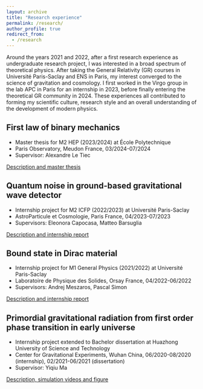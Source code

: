 ```yaml
---
layout: archive
title: "Research experience"
permalink: /research/
author_profile: true
redirect_from:
  - /research
---
```


Around the years 2021 and 2022, after a first research experience as undergraduate research project, I was interested in a broad spectrum of theoretical physics. After taking the General Relativity (GR) courses in Université Paris-Saclay and ENS in Paris, my interest converged to the science of gravitation and cosmology. I first worked in the Virgo group in the lab APC in Paris for an internship in 2023, before finally entering the theoretical GR community in 2024. These experiences all contributed to forming my scientific culture, research style and an overall understanding of the development of modern physics. 

## First law of binary mechanics
- Master thesis for M2 HEP (2023/2024) at École Polytechnique
- Paris Observatory, Meudon France, 03/2024-07/2024
- Supervisor: Alexandre Le Tiec

[Description and master thesis](/research/FirstLaw/)

## Quantum noise in ground-based gravitational wave detector
- Internship project for M2 ICFP (2022/2023) at Université Paris-Saclay
- AstroParticule et Cosmologie, Paris France, 04/2023-07/2023
- Supervisors: Eleonora Capocasa, Matteo Barsuglia

[Description and internship report](/research/QuantumNoise/)

## Bound state in Dirac material
- Internship project for M1 General Physics (2021/2022) at Université Paris-Saclay
- Laboratoire de Physique des Solides, Orsay France, 04/2022-06/2022
- Supervisors: Andrej Meszaros, Pascal Simon

[Description and internship report](/research/BoundState/)

## Primordial gravitational radiation from first order phase transition in early universe
- Internship project extended to Bachelor dissertation at Huazhong University of Science and Technology
- Center for Gravitational Experiments, Wuhan China, 06/2020-08/2020 (internship), 02/2021-06/2021 (dissertation)
- Supervisor: Yiqiu Ma

[Description, simulation videos and figure](/research/bubble/)
